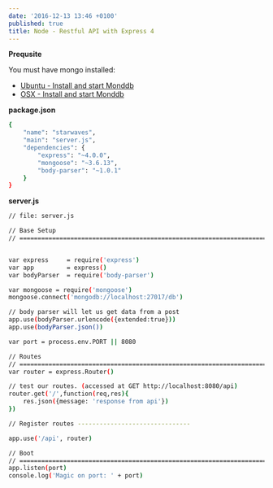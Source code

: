 ```yaml
---
date: '2016-12-13 13:46 +0100'
published: true
title: Node - Restful API with Express 4
---
```


**Prequsite**

You must have mongo installed:

* [Ubuntu - Install and start Monddb](http://develdoe.com/2016/ubuntu-mongo-db-ce/) 
* [OSX - Install and start Monddb](http://develdoe.com/2016/osx-mongo-db/)

**package.json**

```bash
{
    "name": "starwaves",
    "main": "server.js",
    "dependencies": {
        "express": "~4.0.0",
        "mongoose": "~3.6.13",
        "body-parser": "~1.0.1"
    }
}
```

**server.js**

```bash
// file: server.js

// Base Setup
// =============================================================================


var express     = require('express')
var app         = express()
var bodyParser  = require('body-parser')

var mongoose = require('mongoose')
mongoose.connect('mongodb://localhost:27017/db')

// body parser will let us get data from a post
app.use(bodyParser.urlencode({extended:true}))
app.use(bodyParser.json())

var port = process.env.PORT || 8080

// Routes
// =============================================================================
var router = express.Router()

// test our routes. (accessed at GET http://localhost:8080/api)
router.get('/',function(req,res){
    res.json({message: 'response from api'})
})

// Register routes -------------------------------

app.use('/api', router)

// Boot
// =============================================================================
app.listen(port)
console.log('Magic on port: ' + port)
```

